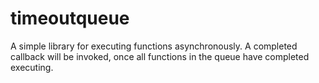 # timeoutqueue
A simple library for executing functions asynchronously. A completed callback will be invoked, once all functions in the queue have completed executing.
